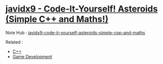 # [javidx9 - Code-It-Yourself! Asteroids (Simple C++ and Maths!)](https://www.youtube.com/watch?v=QgDR8LrRZhk)

Note Hub : [javidx9-code-it-yourself-asteroids-simple-cpp-and-maths](javidx9-code-it-yourself-asteroids-simple-cpp-and-maths.md)

Related : 
- [C++](C++)
- [Game Development](../../Game%20Development.md)
